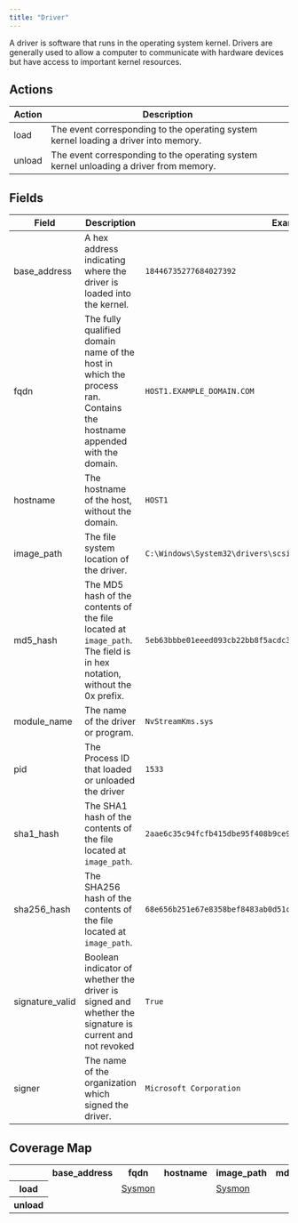 ```yaml
---
title: "Driver"
---
```

A driver is software that runs in the operating system kernel. Drivers are generally used to allow a computer to communicate with hardware devices but have access to important kernel resources.

## Actions
|Action|Description|
|---|---|
|load|The event corresponding to the operating system kernel loading a driver into memory.|
|unload|The event corresponding to the operating system kernel unloading a driver from memory.|

## Fields
|Field|Description|Example|
|---|---|---|
base_address|A hex address indicating where the driver is loaded into the kernel.|<code>18446735277684027392</code>
fqdn|The fully qualified domain name of the host in which the process ran. Contains the hostname appended with the domain.|<code>HOST1.EXAMPLE_DOMAIN.COM</code>
hostname|The hostname of the host, without the domain.|<code>HOST1</code>
image_path|The file system location of the driver.|<code>C:\Windows\System32\drivers\scsiport.sys</code>
md5_hash|The MD5 hash of the contents of the file located at `image_path`. The field is in hex notation, without the 0x prefix.|<code>5eb63bbbe01eeed093cb22bb8f5acdc3</code>
module_name|The name of the driver or program.|<code>NvStreamKms.sys</code>
pid|The Process ID that loaded or unloaded the driver|<code>1533</code>
sha1_hash|The SHA1 hash of the contents of the file located at `image_path`.|<code>2aae6c35c94fcfb415dbe95f408b9ce91ee846ed</code>
sha256_hash|The SHA256 hash of the contents of the file located at `image_path`.|<code>68e656b251e67e8358bef8483ab0d51c6619f3e7a1a9f0e75838d41ff368f728</code>
signature_valid|Boolean indicator of whether the driver is signed and whether the signature is current and not revoked|<code>True</code>
signer|The name of the organization which signed the driver.|<code>Microsoft Corporation</code>

## Coverage Map
<table>
  <tr>
    <th />
    <th>base_address</th>
    <th>fqdn</th>
    <th>hostname</th>
    <th>image_path</th>
    <th>md5_hash</th>
    <th>module_name</th>
    <th>pid</th>
    <th>sha1_hash</th>
    <th>sha256_hash</th>
    <th>signature_valid</th>
    <th>signer</th>
  </tr>
  <tr>
    <th>load</th>
    <td style="white-space: pre-wrap;"></td>
    <td style="white-space: pre-wrap;"><a href='../sensors/sysmon_13'>Sysmon</a></td>
    <td style="white-space: pre-wrap;"></td>
    <td style="white-space: pre-wrap;"><a href='../sensors/sysmon_13'>Sysmon</a></td>
    <td style="white-space: pre-wrap;"></td>
    <td style="white-space: pre-wrap;"></td>
    <td style="white-space: pre-wrap;"><a href='../sensors/sysmon_13'>Sysmon</a></td>
    <td style="white-space: pre-wrap;"></td>
    <td style="white-space: pre-wrap;"><a href='../sensors/sysmon_13'>Sysmon</a></td>
    <td style="white-space: pre-wrap;"><a href='../sensors/sysmon_13'>Sysmon</a></td>
    <td style="white-space: pre-wrap;"><a href='../sensors/sysmon_13'>Sysmon</a></td>
  </tr>
  <tr>
    <th>unload</th>
    <td style="white-space: pre-wrap;"></td>
    <td style="white-space: pre-wrap;"></td>
    <td style="white-space: pre-wrap;"></td>
    <td style="white-space: pre-wrap;"></td>
    <td style="white-space: pre-wrap;"></td>
    <td style="white-space: pre-wrap;"></td>
    <td style="white-space: pre-wrap;"></td>
    <td style="white-space: pre-wrap;"></td>
    <td style="white-space: pre-wrap;"></td>
    <td style="white-space: pre-wrap;"></td>
    <td style="white-space: pre-wrap;"></td>
  </tr>
</table>